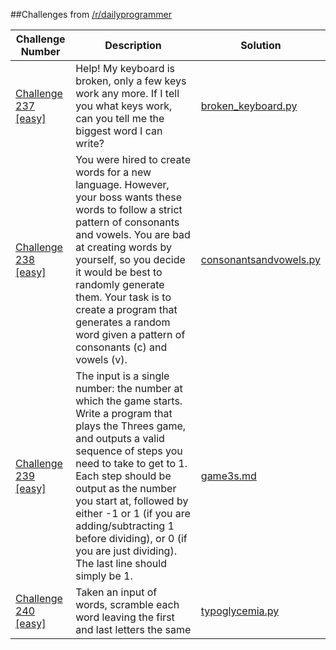 ##Challenges from [/r/dailyprogrammer](https://www.reddit.com/r/dailyprogrammer)

| Challenge Number | Description | Solution |
|---|---|---|
|[Challenge 237 [easy]](https://www.reddit.com/r/dailyprogrammer/comments/3pcb3i/20151019_challenge_237_easy_broken_keyboard/) | Help! My keyboard is broken, only a few keys work any more. If I tell you what keys work, can you tell me the biggest word I can write?| [broken_keyboard.py](/broken_keyboard.py)|
|[Challenge 238 [easy]](https://www.reddit.com/r/dailyprogrammer/comments/3q9vpn/20151026_challenge_238_easy_consonants_and_vowels/)|You were hired to create words for a new language. However, your boss wants these words to follow a strict pattern of consonants and vowels. You are bad at creating words by yourself, so you decide it would be best to randomly generate them.  Your task is to create a program that generates a random word given a pattern of consonants (c) and vowels (v).| [consonantsandvowels.py](consonantsandvowels.py)|
|[Challenge 239 [easy]](https://www.reddit.com/r/dailyprogrammer/comments/3r7wxz/20151102_challenge_239_easy_a_game_of_threes/) | The input is a single number: the number at which the game starts. Write a program that plays the Threes game, and outputs a valid sequence of steps you need to take to get to 1. Each step should be output as the number you start at, followed by either -1 or 1 (if you are adding/subtracting 1 before dividing), or 0 (if you are just dividing). The last line should simply be 1.| [game3s.md](/game3s.md)|
|[Challenge 240 [easy]](https://www.reddit.com/r/dailyprogrammer/comments/3s4nyq/20151109_challenge_240_easy_typoglycemia/) | Taken an input of words, scramble each word leaving the first and last letters the same | [typoglycemia.py](/typoglycemia.py)|